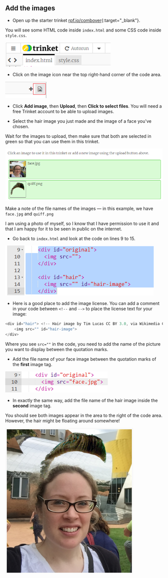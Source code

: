 ## Add the images

+ Open up the starter trinket [rpf.io/combover](http://rpf.io/combover){:target="_blank"}.

You will see some HTML code inside `index.html` and some CSS code inside `style.css`.

![Starter code](images/starter-code.png)

+ Click on the image icon near the top right-hand corner of the code area.

![Image icon](images/image-icon.png)

+ Click **Add image**, then **Upload**, then **Click to select files**. You will need a free Trinket account to be able to upload images.

+ Select the hair image you just made and the image of a face you've chosen.

Wait for the images to upload, then make sure that both are selected in green so that you can use them in this trinket.

![Selected in green](images/green-images.png)

Make a note of the file names of the images — in this example, we have `face.jpg` and `quiff.png`

I am using a photo of myself, so I know that I have permission to use it and that I am happy for it to be seen in public on the internet.

+ Go back to `index.html` and look at the code on lines 9 to 15.

![Image code](images/image-code.png)

+ Here is a good place to add the image license. You can add a comment in your code between `<!--` and `-->` to place the license text for your image:

```javascript
<div id="hair"> <!-- Hair image by Tim Lucas CC BY 3.0, via Wikimedia Commons -->
    <img src="" id="hair-image">
</div>
```

Where you see `src=""` in the code, you need to add the name of the picture you want to display between the quotation marks.

+ Add the file name of your face image between the quotation marks of the **first** image tag.

![Add the face image](images/original-image.png)

+ In exactly the same way, add the file name of the hair image inside the **second** image tag.

You should see both images appear in the area to the right of the code area. However, the hair might be floating around somewhere!

![See both images](images/both-images.png)
